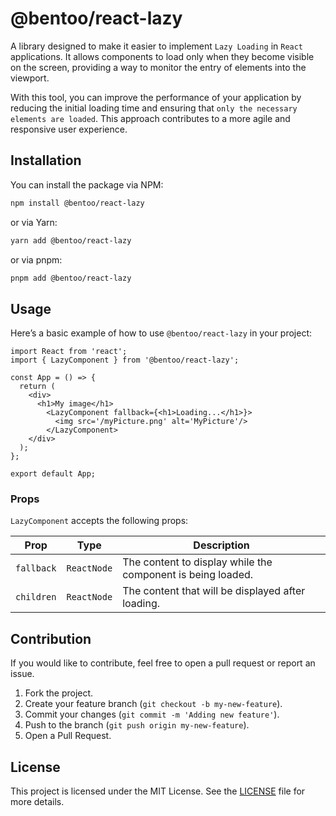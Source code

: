 
# @bentoo/react-lazy

A library designed to make it easier to implement `Lazy Loading` in `React` applications. It allows components to load only when they become visible on the screen, providing a way to monitor the entry of elements into the viewport.

With this tool, you can improve the performance of your application by reducing the initial loading time and ensuring that `only the necessary elements are loaded`. This approach contributes to a more agile and responsive user experience.

## Installation

You can install the package via NPM:

```bash
npm install @bentoo/react-lazy
```

or via Yarn:

```bash
yarn add @bentoo/react-lazy
```

or via pnpm:

```bash
pnpm add @bentoo/react-lazy
```

## Usage

Here’s a basic example of how to use `@bentoo/react-lazy` in your project:

```tsx
import React from 'react';
import { LazyComponent } from '@bentoo/react-lazy';

const App = () => {
  return (
    <div>
      <h1>My image</h1>
        <LazyComponent fallback={<h1>Loading...</h1>}>
          <img src='/myPicture.png' alt='MyPicture'/>
        </LazyComponent>
    </div>
  );
};

export default App;
```

### Props

`LazyComponent` accepts the following props:

| Prop        | Type        | Description                                                       |
|-------------|-------------|-------------------------------------------------------------------|
| `fallback`  | `ReactNode` | The content to display while the component is being loaded.       |
| `children`  | `ReactNode` | The content that will be displayed after loading.                 |

## Contribution

If you would like to contribute, feel free to open a pull request or report an issue.

1. Fork the project.
2. Create your feature branch (`git checkout -b my-new-feature`).
3. Commit your changes (`git commit -m 'Adding new feature'`).
4. Push to the branch (`git push origin my-new-feature`).
5. Open a Pull Request.

## License

This project is licensed under the MIT License. See the [LICENSE](LICENSE) file for more details.